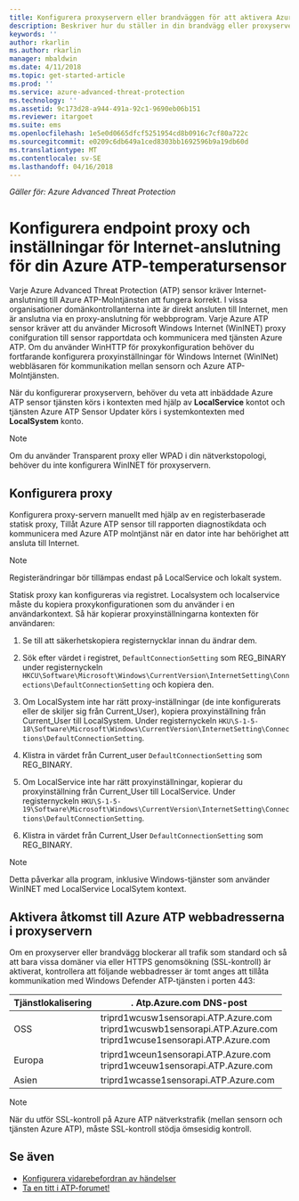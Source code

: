 ```yaml
---
title: Konfigurera proxyservern eller brandväggen för att aktivera Azure ATP kommunikation med sensorn | Microsoft Docs
description: Beskriver hur du ställer in din brandvägg eller proxyserver för att tillåta kommunikation mellan Azure ATP-Molntjänsten och Azure ATP sensorer
keywords: ''
author: rkarlin
ms.author: rkarlin
manager: mbaldwin
ms.date: 4/11/2018
ms.topic: get-started-article
ms.prod: ''
ms.service: azure-advanced-threat-protection
ms.technology: ''
ms.assetid: 9c173d28-a944-491a-92c1-9690eb06b151
ms.reviewer: itargoet
ms.suite: ems
ms.openlocfilehash: 1e5e0d0665dfcf5251954cd8b0916c7cf80a722c
ms.sourcegitcommit: e0209c6db649a1ced8303bb1692596b9a19db60d
ms.translationtype: MT
ms.contentlocale: sv-SE
ms.lasthandoff: 04/16/2018
---
```

*Gäller för: Azure Advanced Threat Protection*



# <a name="configure-endpoint-proxy-and-internet-connectivity-settings-for-your-azure-atp-sensor"></a>Konfigurera endpoint proxy och inställningar för Internet-anslutning för din Azure ATP-temperatursensor

Varje Azure Advanced Threat Protection (ATP) sensor kräver Internet-anslutning till Azure ATP-Molntjänsten att fungera korrekt. I vissa organisationer domänkontrollanterna inte är direkt ansluten till Internet, men är anslutna via en proxy-anslutning för webbprogram. Varje Azure ATP sensor kräver att du använder Microsoft Windows Internet (WinINET) proxy conifguration till sensor rapportdata och kommunicera med tjänsten Azure ATP. Om du använder WinHTTP för proxykonfiguration behöver du fortfarande konfigurera proxyinställningar för Windows Internet (WinINet) webbläsaren för kommunikation mellan sensorn och Azure ATP-Molntjänsten.


När du konfigurerar proxyservern, behöver du veta att inbäddade Azure ATP sensor tjänsten körs i kontexten med hjälp av **LocalService** kontot och tjänsten Azure ATP Sensor Updater körs i systemkontexten med **LocalSystem** konto. 

> [!NOTE]
> Om du använder Transparent proxy eller WPAD i din nätverkstopologi, behöver du inte konfigurera WinINET för proxyservern.

## <a name="configure-the-proxy"></a>Konfigurera proxy 

Konfigurera proxy-servern manuellt med hjälp av en registerbaserade statisk proxy, Tillåt Azure ATP sensor till rapporten diagnostikdata och kommunicera med Azure ATP molntjänst när en dator inte har behörighet att ansluta till Internet.

> [!NOTE]
> Registerändringar bör tillämpas endast på LocalService och lokalt system.

Statisk proxy kan konfigureras via registret. Localsystem och localservice måste du kopiera proxykonfigurationen som du använder i en användarkontext. Så här kopierar proxyinställningarna kontexten för användaren:

1.   Se till att säkerhetskopiera registernycklar innan du ändrar dem.

2. Sök efter värdet i registret, `DefaultConnectionSetting` som REG_BINARY under registernyckeln `HKCU\Software\Microsoft\Windows\CurrentVersion\InternetSetting\Connections\DefaultConnectionSetting` och kopiera den.
 
2.  Om LocalSystem inte har rätt proxy-inställningar (de inte konfigurerats eller de skiljer sig från Current_User), kopiera proxyinställning från Current_User till LocalSystem. Under registernyckeln `HKU\S-1-5-18\Software\Microsoft\Windows\CurrentVersion\InternetSetting\Connections\DefaultConnectionSetting`.

3.  Klistra in värdet från Current_user `DefaultConnectionSetting` som REG_BINARY.

4.  Om LocalService inte har rätt proxyinställningar, kopierar du proxyinställning från Current_User till LocalService. Under registernyckeln `HKU\S-1-5-19\Software\Microsoft\Windows\CurrentVersion\InternetSetting\Connections\DefaultConnectionSetting`.

5.  Klistra in värdet från Current_User `DefaultConnectionSetting` som REG_BINARY.

> [!NOTE]
> Detta påverkar alla program, inklusive Windows-tjänster som använder WinINET med LocalService LocalSytem kontext.


## <a name="enable-access-to-azure-atp-service-urls-in-the-proxy-server"></a>Aktivera åtkomst till Azure ATP webbadresserna i proxyservern

Om en proxyserver eller brandvägg blockerar all trafik som standard och så att bara vissa domäner via eller HTTPS genomsökning (SSL-kontroll) är aktiverat, kontrollera att följande webbadresser är tomt anges att tillåta kommunikation med Windows Defender ATP-tjänsten i porten 443:

|Tjänstlokalisering|. Atp.Azure.com DNS-post|
|----|----|
|OSS |triprd1wcusw1sensorapi.ATP.Azure.com<br>triprd1wcuswb1sensorapi.ATP.Azure.com<br>triprd1wcuse1sensorapi.ATP.Azure.com|
|Europa|triprd1wceun1sensorapi.ATP.Azure.com<br>triprd1wceuw1sensorapi.ATP.Azure.com|
|Asien|triprd1wcasse1sensorapi.ATP.Azure.com|

> [!NOTE]
> När du utför SSL-kontroll på Azure ATP nätverkstrafik (mellan sensorn och tjänsten Azure ATP), måste SSL-kontroll stödja ömsesidig kontroll.


## <a name="see-also"></a>Se även
- [Konfigurera vidarebefordran av händelser](configure-event-forwarding.md)
- [Ta en titt i ATP-forumet!](https://aka.ms/azureatpcommunity)